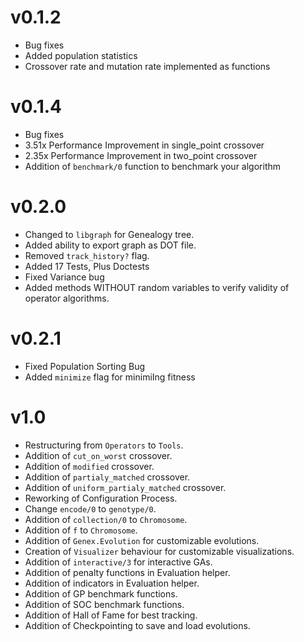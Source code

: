 # v0.1.2
- Bug fixes
- Added population statistics
- Crossover rate and mutation rate implemented as functions

# v0.1.4
- Bug fixes
- 3.51x Performance Improvement in single_point crossover
- 2.35x Performance Improvement in two_point crossover
- Addition of `benchmark/0` function to benchmark your algorithm

# v0.2.0
- Changed to `libgraph` for Genealogy tree.
- Added ability to export graph as DOT file.
- Removed `track_history?` flag.
- Added 17 Tests, Plus Doctests
- Fixed Variance bug
- Added methods WITHOUT random variables to verify validity of operator algorithms.

# v0.2.1
- Fixed Population Sorting Bug
- Added `minimize` flag for minimiIng fitness

# v1.0
- Restructuring from `Operators` to `Tools`.
- Addition of `cut_on_worst` crossover.
- Addition of `modified` crossover.
- Addition of `partialy_matched` crossover.
- Addition of `uniform_partialy_matched` crossover.
- Reworking of Configuration Process.
- Change `encode/0` to `genotype/0`.
- Addition of `collection/0` to `Chromosome`.
- Addition of `f` to `Chromosome`.
- Addition of `Genex.Evolution` for customizable evolutions.
- Creation of `Visualizer` behaviour for customizable visualizations.
- Addition of `interactive/3` for interactive GAs.
- Addition of penalty functions in Evaluation helper.
- Addition of indicators in Evaluation helper.
- Addition of GP benchmark functions.
- Addition of SOC benchmark functions.
- Addition of Hall of Fame for best tracking.
- Addition of Checkpointing to save and load evolutions.
